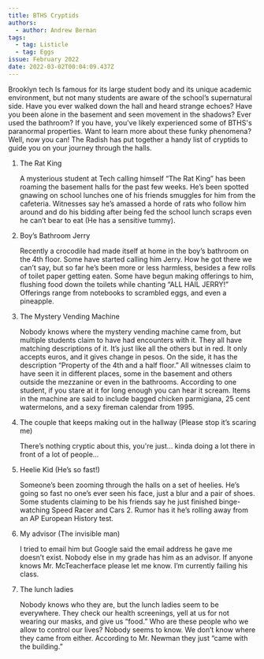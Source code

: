 ```yaml
---
title: BTHS Cryptids
authors:
  - author: Andrew Berman
tags:
  - tag: Listicle
  - tag: Eggs
issue: February 2022
date: 2022-03-02T00:04:09.437Z
---
```

Brooklyn tech Is famous for its large student body and its unique academic environment, but not many students are aware of the school’s supernatural side. Have you ever walked down the hall and heard strange echoes? Have you been alone in the basement and seen movement in the shadows? Ever used the bathroom? If you have, you've likely experienced some of BTHS's paranormal properties. Want to learn more about these funky phenomena? Well, now you can! The Radish has put together a handy list of cryptids to guide you on your journey through the halls. 

1. The Rat King

   A mysterious student at Tech calling himself “The Rat King” has been roaming the basement halls for the past few weeks. He’s been spotted gnawing on school lunches one of his friends smuggles for him from the cafeteria. Witnesses say he’s amassed a horde of rats who follow him around and do his bidding after being fed the school lunch scraps even he can’t bear to eat (He has a sensitive tummy). 
2. Boy’s Bathroom Jerry 

   Recently a crocodile had made itself at home in the boy’s bathroom on the 4th floor. Some have started calling him Jerry. How he got there we can’t say, but so far he’s been more or less harmless, besides a few rolls of toilet paper getting eaten. Some have begun making offerings to him, flushing food down the toilets while chanting “ALL HAIL JERRY!” Offerings range from notebooks to scrambled eggs, and even a pineapple. 
3. The Mystery Vending Machine

   Nobody knows where the mystery vending machine came from, but multiple students claim to have had encounters with it. They all have matching descriptions of it. It’s just like all the others but in red. It only accepts euros, and it gives change in pesos. On the side, it has the description “Property of the 4th and a half floor.” All witnesses claim to have seen it in different places, some in the basement and others outside the mezzanine or even in the bathrooms. According to one student, if you stare at it for long enough you can hear it scream. Items in the machine are said to include bagged chicken parmigiana, 25 cent watermelons, and a sexy fireman calendar from 1995. 
4. The couple that keeps making out in the hallway (Please stop it’s scaring me)

   There’s nothing cryptic about this, you're just… kinda doing a lot there in front of a lot of people… 
5. Heelie Kid (He’s so fast!) 

   Someone’s been zooming through the halls on a set of heelies. He’s going so fast no one’s ever seen his face, just a blur and a pair of shoes. Some students claiming to be his friends say he just finished binge-watching Speed Racer and Cars 2. Rumor has it he’s rolling away from an AP European History test. 
6. My advisor (The invisible man) 

   I tried to email him but Google said the email address he gave me doesn’t exist. Nobody else in my grade has him as an advisor. If anyone knows Mr. McTeacherface please let me know. I’m currently failing his class. 
7. The lunch ladies

   Nobody knows who they are, but the lunch ladies seem to be everywhere. They check our health screenings, yell at us for not wearing our masks, and give us “food.” Who are these people who we allow to control our lives? Nobody seems to know. We don’t know where they came from either. According to Mr. Newman they just “came with the building.”